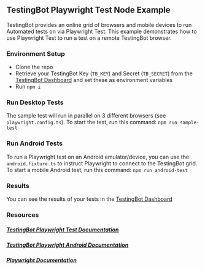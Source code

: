 ## TestingBot Playwright Test Node Example

TestingBot provides an online grid of browsers and mobile devices to run Automated tests on via Playwright Test.
This example demonstrates how to use Playwright Test to run a test on a remote TestingBot browser.

### Environment Setup

   * Clone the repo
   * Retrieve your TestingBot Key (`TB_KEY`) and Secret (`TB_SECRET`) from the [TestingBot Dashboard](https://testingbot.com/members/) and set these as environment variables
   * Run `npm i`

### Run Desktop Tests
The sample test will run in parallel on 3 different browsers (see `playwright.config.ts`).
To start the test, run this command:
`npm run sample-test`

### Run Android Tests
To run a Playwright test on an Android emulator/device, you can use the `android.fixture.ts` to instruct Playwright to connect to the TestingBot grid.
To start a mobile Android test, run this command:
`npm run android-test`

### Results
You can see the results of your tests in the [TestingBot Dashboard](https://testingbot.com/members/) 


### Resources
##### [TestingBot Playwright Test Documentation](https://testingbot.com/support/web-automate/playwright/playwright-test)

##### [TestingBot Playwright Android Documentation](https://testingbot.com/support/web-automate/playwright/mobile)

##### [Playwright Documentation](https://playwright.dev/)
